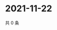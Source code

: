 # 2021-11-22

共 0 条

<!-- BEGIN WEIBO -->
<!-- 最后更新时间 Mon Nov 22 2021 22:08:33 GMT+0800 (China Standard Time) -->

<!-- END WEIBO -->
